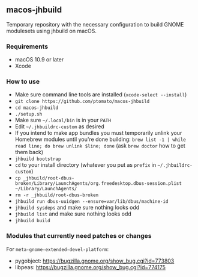 ## macos-jhbuild ##

Temporary repository with the necessary configuration to build GNOME modulesets using jhbuild on macOS.

### Requirements ###
- macOS 10.9 or later
- Xcode

### How to use ###
- Make sure command line tools are installed (`xcode-select --install`)
- `git clone https://github.com/ptomato/macos-jhbuild`
- `cd macos-jhbuild`
- `./setup.sh`
- Make sure `~/.local/bin` is in your `PATH`
- Edit `~/.jhbuildrc-custom` as desired
- If you intend to make app bundles you must temporarily unlink your Homebrew modules until you're done building: `brew list -1 | while read line; do brew unlink $line; done` (ask `brew doctor` how to get them back)
- `jhbuild bootstrap`
- `cd` to your install directory (whatever you put as `prefix` in `~/.jhbuildrc-custom`)
- `cp _jhbuild/root-dbus-broken/Library/LaunchAgents/org.freedesktop.dbus-session.plist ~/Library/LaunchAgents/`
- `rm -r _jhbuild/root-dbus-broken`
- `jhbuild run dbus-uuidgen --ensure=var/lib/dbus/machine-id`
- `jhbuild sysdeps` and make sure nothing looks odd
- `jhbuild list` and make sure nothing looks odd
- `jhbuild build`

### Modules that currently need patches or changes ###
For `meta-gnome-extended-devel-platform`:
- pygobject: https://bugzilla.gnome.org/show_bug.cgi?id=773803
- libpeas: https://bugzilla.gnome.org/show_bug.cgi?id=774175
